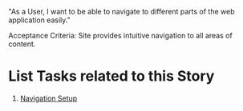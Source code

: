 "As a User, I want to be able to navigate to different parts of the web application easily."

Acceptance Criteria:
Site provides intuitive navigation to all areas of content.

# List Tasks related to this Story
1. [Navigation Setup](./tasks/task_navigation_setup.md)